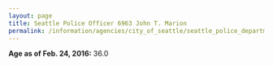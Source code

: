 ```yaml
---
layout: page
title: Seattle Police Officer 6963 John T. Marion
permalink: /information/agencies/city_of_seattle/seattle_police_department/copbook/6963/
---
```


**Age as of Feb. 24, 2016:** 36.0
